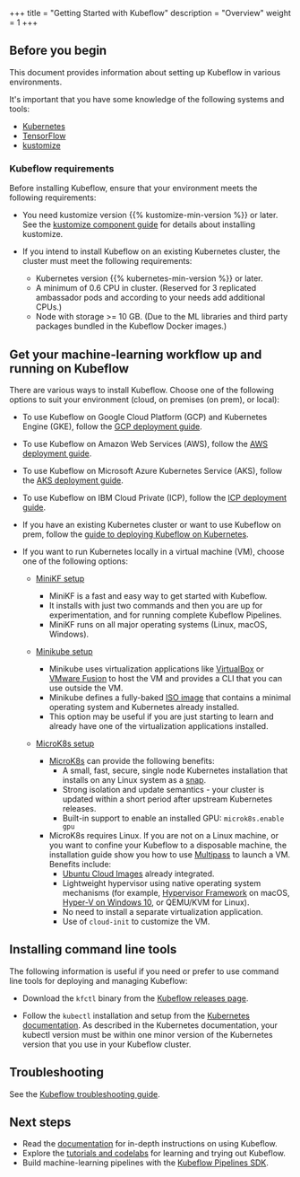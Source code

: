 +++
title = "Getting Started with Kubeflow"
description = "Overview"
weight = 1
+++

## Before you begin

This document provides information about setting up Kubeflow in various environments.

It's important that you have some knowledge of the following systems and tools:

* [Kubernetes](https://kubernetes.io/docs/tutorials/kubernetes-basics/)
* [TensorFlow](https://www.tensorflow.org/get_started/)
* [kustomize](https://kustomize.io/)

### Kubeflow requirements

Before installing Kubeflow, ensure that your environment meets the
following requirements:

* You need kustomize version {{% kustomize-min-version %}} or later. See the 
  [kustomize component guide](/docs/components/misc/kustomize/) 
  for details about installing kustomize.

* If you intend to install Kubeflow on an existing Kubernetes cluster, the
  cluster must meet the following requirements:

  * Kubernetes version {{% kubernetes-min-version %}} or later.
  * A minimum of 0.6 CPU in cluster. (Reserved for 3 replicated ambassador pods 
    and according to your needs add additional CPUs.)
  * Node with storage >= 10 GB. (Due to the ML libraries and third party packages 
    bundled in the Kubeflow Docker images.)

## Get your machine-learning workflow up and running on Kubeflow

There are various ways to install Kubeflow. Choose one of the following options
to suit your environment (cloud, on premises (on prem), or local):

* To use Kubeflow on Google Cloud Platform (GCP) and Kubernetes Engine (GKE),
  follow the [GCP deployment guide](/docs/gke/deploy/).
* To use Kubeflow on Amazon Web Services (AWS),
  follow the [AWS deployment guide](/docs/aws/deploy/).
* To use Kubeflow on Microsoft Azure Kubernetes Service (AKS),
  follow the [AKS deployment guide](/docs/azure/deploy/).
* To use Kubeflow on IBM Cloud Private (ICP),
	follow the [ICP deployment guide](/docs/started/getting-started-icp/).  
* If you have an existing Kubernetes cluster or want to use Kubeflow on prem,
  follow the [guide to deploying Kubeflow on
  Kubernetes](/docs/started/k8s/overview/).
* If you want to run Kubernetes locally in a virtual machine (VM), choose one of
  the following options:

   * [MiniKF setup](/docs/started/getting-started-minikf/)
      * MiniKF is a fast and easy way to get started with Kubeflow.
      * It installs with just two commands and then you are up for
	      experimentation, and for running complete Kubeflow Pipelines.
      * MiniKF runs on all major operating systems (Linux, macOS, Windows).

   * [Minikube setup](/docs/started/getting-started-minikube/)
      * Minikube uses virtualization applications like
        [VirtualBox](https://www.virtualbox.org/) or [VMware
        Fusion](https://www.vmware.com/products/fusion.html) to host the VM
	      and provides a CLI that you can use outside the VM.
      * Minikube defines a fully-baked
       [ISO image](https://en.wikipedia.org/wiki/ISO_image) that contains a
        minimal operating system and Kubernetes already installed.
      * This option may be useful if you are just starting to learn and already
	      have one of the virtualization applications installed.

   * [MicroK8s setup](/docs/started/getting-started-multipass/)
      * [MicroK8s](https://microk8s.io/) can provide the following benefits:
          - A small, fast, secure, single node Kubernetes installation that installs on any
            Linux system as a [snap](https://snapcraft.io/microk8s).
          - Strong isolation and update semantics - your cluster
            is updated within a short period after upstream Kubernetes
            releases.
          - Built-in support to enable an installed GPU:
            `microk8s.enable gpu`
      * MicroK8s requires Linux. If you are not on a Linux machine, or you want
        to confine your Kubeflow to a disposable machine, the installation guide
        show you how to use
        [Multipass](https://github.com/CanonicalLtd/multipass) to launch a VM.
        Benefits include:
          - [Ubuntu Cloud Images](http://cloud-images.ubuntu.com/) already
            integrated.
          - Lightweight hypervisor using native operating system mechanisms
            (for example, [Hypervisor
            Framework](https://developer.apple.com/documentation/hypervisor) on
            macOS, [Hyper-V on Windows
            10](https://docs.microsoft.com/en-us/virtualization/hyper-v-on-windows/quick-start/enable-hyper-v), or
            QEMU/KVM for Linux).
          - No need to install a separate virtualization application.
          - Use of `cloud-init` to customize the VM.

## Installing command line tools

The following information is useful if you need or prefer to use command line
tools for deploying and managing Kubeflow:

* Download the `kfctl` binary from the
  [Kubeflow releases page](https://github.com/kubeflow/kubeflow/releases/).

* Follow the `kubectl` installation and setup from the [Kubernetes 
  documentation](https://kubernetes.io/docs/tasks/tools/install-kubectl/).
  As described in the Kubernetes documentation, your kubectl 
  version must be within one minor version of the Kubernetes version that you
  use in your Kubeflow cluster.

## Troubleshooting

See the [Kubeflow troubleshooting guide](/docs/other-guides/troubleshooting/).

## Next steps

* Read the [documentation](/docs/) for in-depth instructions on using Kubeflow.
* Explore the [tutorials and 
  codelabs](/docs/examples/codelabs-tutorials/) for learning and trying out Kubeflow.
* Build machine-learning pipelines with the [Kubeflow Pipelines
  SDK](/docs/pipelines/sdk/sdk-overview/).
